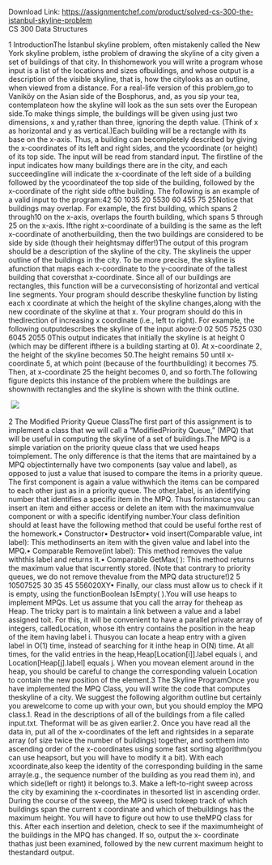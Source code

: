 Download Link: https://assignmentchef.com/product/solved-cs-300-the-istanbul-skyline-problem
<br>
CS 300 Data Structures

1 IntroductionThe İstanbul skyline problem, often mistakenly called the New York skyline problem, isthe problem of drawing the skyline of a city given a set of buildings of that city. In thishomework you will write a program whose input is a list of the locations and sizes ofbuildings, and whose output is a description of the visible skyline, that is, how the citylooks as an outline, when viewed from a distance. For a real-life version of this problem,go to Vaniköy on the Asian side of the Bosphorus, and, as you sip your tea, contemplateon how the skyline will look as the sun sets over the European side.To make things simple, the buildings will be given using just two dimensions, x and y,rather than three, ignoring the depth value. (Think of x as horizontal and y as vertical.)Each building will be a rectangle with its base on the x-axis. Thus, a building can becompletely described by giving the x-coordinates of its left and right sides, and the ycoordinate (or height) of its top side. The input will be read from standard input. The firstline of the input indicates how many buildings there are in the city, and each succeedingline will indicate the x-coordinate of the left side of a building followed by the ycoordinateof the top side of the building, followed by the x-coordinate of the right side ofthe building. The following is an example of a valid input to the program:42 50 1035 20 5530 60 455 75 25Notice that buildings may overlap. For example, the first building, which spans 2 through10 on the x-axis, overlaps the fourth building, which spans 5 through 25 on the x-axis. Ifthe right x-coordinate of a building is the same as the left x-coordinate of anotherbuilding, then the two buildings are considered to be side by side (though their heightsmay differ!)The output of this program should be a description of the skyline of the city. The skylineis the upper outline of the buildings in the city. To be more precise, the skyline is afunction that maps each x-coordinate to the y-coordinate of the tallest building that coversthat x-coordinate. Since all of our buildings are rectangles, this function will be a curveconsisting of horizontal and vertical line segments. Your program should describe theskyline function by listing each x coordinate at which the height of the skyline changes,along with the new coordinate of the skyline at that x. Your program should do this in thedirection of increasing x coordinate (i.e., left to right). For example, the following outputdescribes the skyline of the input above:0 02 505 7525 030 6045 2055 0This output indicates that initially the skyline is at height 0 (which may be different ifthere is a building starting at 0). At x-coordinate 2, the height of the skyline becomes 50.The height remains 50 until x-coordinate 5, at which point (because of the fourthbuilding) it becomes 75. Then, at x-coordinate 25 the height becomes 0, and so forth.The following figure depicts this instance of the problem where the buildings are shownwith rectangles and the skyline is shown with the think outline.

<img decoding="async" data-recalc-dims="1" data-src="https://i0.wp.com/www.ankitcodinghub.com/wp-content/uploads/2020/04/519.png?w=980&amp;ssl=1" class="lazyload" src="data:image/gif;base64,R0lGODlhAQABAAAAACH5BAEKAAEALAAAAAABAAEAAAICTAEAOw==">

 <noscript>

  <img decoding="async" src="https://i0.wp.com/www.ankitcodinghub.com/wp-content/uploads/2020/04/519.png?w=980&amp;ssl=1" data-recalc-dims="1">

 </noscript>2 The Modified Priority Queue ClassThe first part of this assignment is to implement a class that we will call a “ModifiedPriority Queue,” (MPQ) that will be useful in computing the skyline of a set of buildings.The MPQ is a simple variation on the priority queue class that we used heaps toimplement. The only difference is that the items that are maintained by a MPQ objectinternally have two components (say value and label), as opposed to just a value that isused to compare the items in a priority queue. The first component is again a value withwhich the items can be compared to each other just as in a priority queue. The other,label, is an identifying number that identifies a specific item in the MPQ. Thus forinstance you can insert an item and either access or delete an item with the maximumvalue component or with a specific identifying number.Your class definition should at least have the following method that could be useful forthe rest of the homework.• Constructor• Destructor• void insert(Comparable value, int label): This methodinserts an item with the given value and label into the MPQ.• Comparable Remove(int label): This method removes the value withthis label and returns it.• Comparable GetMax( ): This method returns the maximum value that iscurrently stored. (Note that contrary to priority queues, we do not remove thevalue from the MPQ data structure!)2 5 10507525 30 35 45 556020XY• Finally, our class must allow us to check if it is empty, using the functionBoolean IsEmpty( ).You will use heaps to implement MPQs. Let us assume that you call the array for theheap as Heap. The tricky part is to maintain a link between a value and a label assigned toit. For this, it will be convenient to have a parallel private array of integers, calledLocation, whose ith entry contains the position in the heap of the item having label i. Thusyou can locate a heap entry with a given label in O(1) time, instead of searching for it inthe heap in O(N) time. At all times, for the valid entries in the heap,Heap[Location[i]].label equals i, and Location[Heap[j].label] equals j. When you movean element around in the heap, you should be careful to change the corresponding valuein Location to contain the new position of the element.3 The Skyline ProgramOnce you have implemented the MPQ Class, you will write the code that computes theskyline of a city. We suggest the following algorithm outline but certainly you arewelcome to come up with your own, but you should employ the MPQ class.1. Read in the descriptions of all of the buildings from a file called input.txt. Theformat will be as given earlier.2. Once you have read all the data in, put all of the x-coordinates of the left and rightsides in a separate array (of size twice the number of buildings) together, and sortthem into ascending order of the x-coordinates using some fast sorting algorithm(you can use heapsort, but you will have to modify it a bit). With each xcoordinate,also keep the identity of the corresponding building in the same array(e.g., the sequence number of the building as you read them in), and which side(left or right) it belongs to.3. Make a left-to-right sweep across the city by examining the x-coordinates in thesorted list in ascending order. During the course of the sweep, the MPQ is used tokeep track of which buildings span the current x coordinate and which of thebuildings has the maximum height. You will have to figure out how to use theMPQ class for this. After each insertion and deletion, check to see if the maximumheight of the buildings in the MPQ has changed. If so, output the x- coordinate thathas just been examined, followed by the new current maximum height to thestandard output.